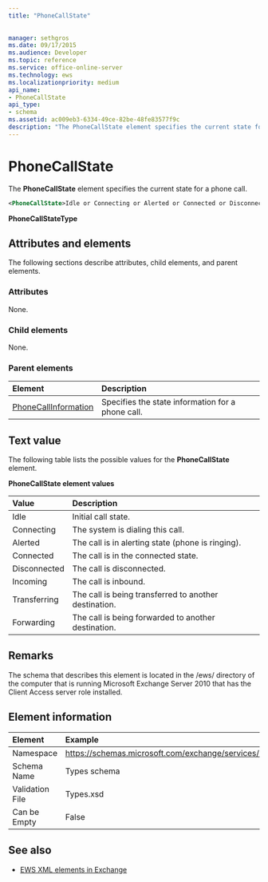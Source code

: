 ```yaml
---
title: "PhoneCallState"
 
 
manager: sethgros
ms.date: 09/17/2015
ms.audience: Developer
ms.topic: reference
ms.service: office-online-server
ms.technology: ews
ms.localizationpriority: medium
api_name:
- PhoneCallState
api_type:
- schema
ms.assetid: ac009eb3-6334-49ce-82be-48fe83577f9c
description: "The PhoneCallState element specifies the current state for a phone call."
---
```


# PhoneCallState

The **PhoneCallState** element specifies the current state for a phone call. 
  
```xml
<PhoneCallState>Idle or Connecting or Alerted or Connected or Disconnected or Incoming or Transferring or Forwarding</PhoneCallState>
```

 **PhoneCallStateType**
## Attributes and elements

The following sections describe attributes, child elements, and parent elements.
  
### Attributes

None.
  
### Child elements

None.
  
### Parent elements

|**Element**|**Description**|
|:-----|:-----|
|[PhoneCallInformation](phonecallinformation.md) <br/> |Specifies the state information for a phone call.  <br/> |
   
## Text value

The following table lists the possible values for the **PhoneCallState** element. 
  
**PhoneCallState element values**

|**Value**|**Description**|
|:-----|:-----|
|Idle  <br/> |Initial call state.  <br/> |
|Connecting  <br/> |The system is dialing this call.  <br/> |
|Alerted  <br/> |The call is in alerting state (phone is ringing).  <br/> |
|Connected  <br/> |The call is in the connected state.  <br/> |
|Disconnected  <br/> |The call is disconnected.  <br/> |
|Incoming  <br/> |The call is inbound.  <br/> |
|Transferring  <br/> |The call is being transferred to another destination.  <br/> |
|Forwarding  <br/> |The call is being forwarded to another destination.  <br/> |
   
## Remarks

The schema that describes this element is located in the /ews/ directory of the computer that is running Microsoft Exchange Server 2010 that has the Client Access server role installed.
  
## Element information

| Element | Example |
|:-----|:-----|
|Namespace  <br/> |https://schemas.microsoft.com/exchange/services/2006/types  <br/> |
|Schema Name  <br/> |Types schema  <br/> |
|Validation File  <br/> |Types.xsd  <br/> |
|Can be Empty  <br/> |False  <br/> |
   
## See also



- [EWS XML elements in Exchange](ews-xml-elements-in-exchange.md)

